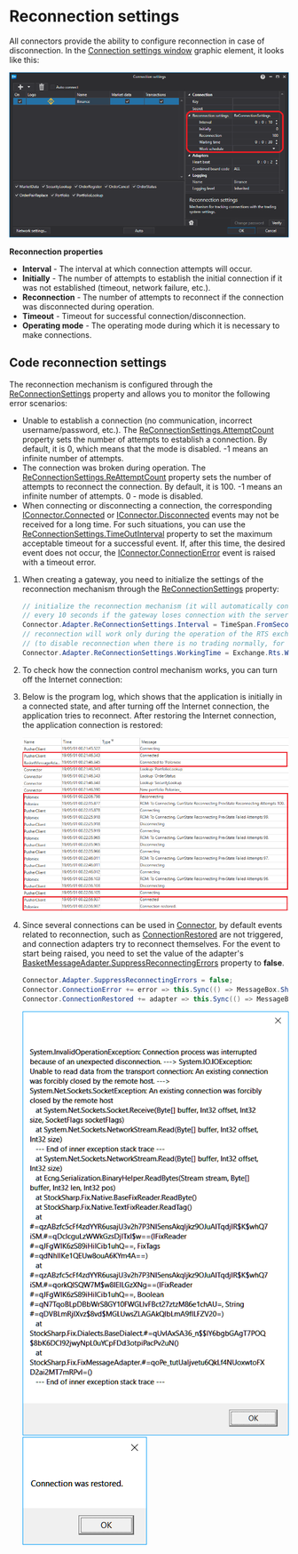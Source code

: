 # Reconnection settings

All connectors provide the ability to configure reconnection in case of disconnection. In the [Connection settings window](../graphical_user_interface/connection_settings_window.md) graphic element, it looks like this: 

![API GUI ReconnectionSettings](../../../images/api_gui_reconnectionsettings.png)

**Reconnection properties**

- **Interval** \- The interval at which connection attempts will occur. 
- **Initially** \- The number of attempts to establish the initial connection if it was not established (timeout, network failure, etc.). 
- **Reconnection** \- The number of attempts to reconnect if the connection was disconnected during operation. 
- **Timeout** \- Timeout for successful connection\/disconnection. 
- **Operating mode** \- The operating mode during which it is necessary to make connections. 

## Code reconnection settings

The reconnection mechanism is configured through the [ReConnectionSettings](xref:StockSharp.Messages.IMessageAdapter.ReConnectionSettings) property and allows you to monitor the following error scenarios: 

- Unable to establish a connection (no communication, incorrect username\/password, etc.). The [ReConnectionSettings.AttemptCount](xref:StockSharp.Messages.ReConnectionSettings.AttemptCount) property sets the number of attempts to establish a connection. By default, it is 0, which means that the mode is disabled. \-1 means an infinite number of attempts. 
- The connection was broken during operation. The [ReConnectionSettings.ReAttemptCount](xref:StockSharp.Messages.ReConnectionSettings.ReAttemptCount) property sets the number of attempts to reconnect the connection. By default, it is 100. \-1 means an infinite number of attempts. 0 \- mode is disabled. 
- When connecting or disconnecting a connection, the corresponding [IConnector.Connected](xref:StockSharp.BusinessEntities.IConnector.Connected) or [IConnector.Disconnected](xref:StockSharp.BusinessEntities.IConnector.Disconnected) events may not be received for a long time. For such situations, you can use the [ReConnectionSettings.TimeOutInterval](xref:StockSharp.Messages.ReConnectionSettings.TimeOutInterval) property to set the maximum acceptable timeout for a successful event. If, after this time, the desired event does not occur, the [IConnector.ConnectionError](xref:StockSharp.BusinessEntities.IConnector.ConnectionError) event is raised with a timeout error. 

1. When creating a gateway, you need to initialize the settings of the reconnection mechanism through the [ReConnectionSettings](xref:StockSharp.Messages.IMessageAdapter.ReConnectionSettings) property: 

   ```cs
   // initialize the reconnection mechanism (it will automatically connect 
   // every 10 seconds if the gateway loses connection with the server)
   Connector.Adapter.ReConnectionSettings.Interval = TimeSpan.FromSeconds(10);
   // reconnection will work only during the operation of the RTS exchange
   // (to disable reconnection when there is no trading normally, for example, at night)
   Connector.Adapter.ReConnectionSettings.WorkingTime = Exchange.Rts.WorkingTime;
   ```
2. To check how the connection control mechanism works, you can turn off the Internet connection: 
3. Below is the program log, which shows that the application is initially in a connected state, and after turning off the Internet connection, the application tries to reconnect. After restoring the Internet connection, the application connection is restored: 

   ![API ReconnectionLog](../../../images/api_reconnectionlog.png)
4. Since several connections can be used in [Connector](xref:StockSharp.Algo.Connector), by default events related to reconnection, such as [ConnectionRestored](xref:StockSharp.Algo.Connector.ConnectionRestored) are not triggered, and connection adapters try to reconnect themselves. For the event to start being raised, you need to set the value of the adapter's [BasketMessageAdapter.SuppressReconnectingErrors](xref:StockSharp.Algo.BasketMessageAdapter.SuppressReconnectingErrors) property to **false**. 

   ```cs
   Connector.Adapter.SuppressReconnectingErrors = false;
   Connector.ConnectionError += error => this.Sync(() => MessageBox.Show(this, "Connection lost"));
   Connector.ConnectionRestored += adapter => this.Sync(() => MessageBox.Show(this, "Connection restored"));
   ```

   ![sampleconnectionerror](../../../images/sample_connection_error.png)![sampleconnectionrestore](../../../images/sample_connection_restored.png)
